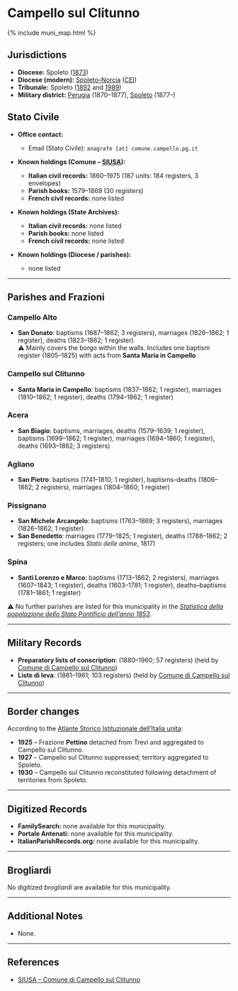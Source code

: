 # Campello sul Clitunno

{% include muni_map.html %}

## Jurisdictions

* **Diocese:** Spoleto ([1873](https://www.google.it/books/edition/Il_libro_de_comuni_del_Regno_d_Italia_co/WF9mfeJJcDEC?gbpv=1))
* **Diocese (modern):** [Spoleto–Norcia](../dio/spoleto.md) ([CEI](https://www.chiesacattolica.it/annuario-cei/ricerca-parrocchie/))
* **Tribunale:** Spoleto ([1892](https://www.google.it/books/edition/Bollettino_ufficiale_del_Ministero_di_gr/kRXd4t5fK-0C?hl=en&gbpv=1&pg=PA457&printsec=frontcover) and [1989](https://www.google.it/books/edition/Gazzetta_ufficiale_della_Repubblica_ital/-Z6nogg-qMQC?hl=en&gbpv=1&pg=RA8-PA38&printsec=frontcover))
* **Military district:** [Perugia](../mil/perugia.md) (1870–1877), [Spoleto](../mil/spoleto.md) (1877–)

## Stato Civile

* **Office contact:**

  * Email (Stato Civile): `anagrafe [at] comune.campello.pg.it`

* **Known holdings (Comune – [SIUSA](https://siusa-archivi.cultura.gov.it/cgi-bin/siusa/pagina.pl?TipoPag=comparc&Chiave=253846)):**

  * **Italian civil records:** 1860–1975 (187 units: 184 registers, 3 envelopes)
  * **Parish books:** 1579–1869 (30 registers)
  * **French civil records:** none listed

* **Known holdings (State Archives):**

  * **Italian civil records:** none listed
  * **Parish books:** none listed
  * **French civil records:** none listed

* **Known holdings (Diocese / parishes):**

  * none listed

---

## Parishes and Frazioni

### Campello Alto

* **San Donato**: baptisms (1687–1862; 3 registers), marriages (1826–1862; 1 register), deaths (1823–1862; 1 register) \
  ⚠️ Mainly covers the borgo within the walls. Includes one baptism register (1805–1825) with acts from **Santa Maria in Campello**.

### Campello sul Clitunno

* **Santa Maria in Campello**: baptisms (1837–1862; 1 register), marriages (1810–1862; 1 register), deaths (1794–1862; 1 register)

### Acera

* **San Biagio**: baptisms, marriages, deaths (1579–1639; 1 register), baptisms (1699–1862; 1 register), marriages (1694–1860; 1 register), deaths (1693–1862; 3 registers)

### Agliano

* **San Pietro**: baptisms (1741–1810; 1 register), baptisms–deaths (1806–1862; 2 registers), marriages (1804–1860; 1 register)

### Pissignano

* **San Michele Arcangelo**: baptisms (1763–1869; 3 registers), marriages (1826–1862; 1 register)
* **San Benedetto**: marriages (1779–1825; 1 register), deaths (1788–1862; 2 registers; one includes *Stato delle anime*, 1817)

### Spina

* **Santi Lorenzo e Marco**: baptisms (1713–1862; 2 registers), marriages (1607–1843; 1 register), deaths (1603–1781; 1 register), deaths–baptisms (1781–1861; 1 register)

⚠️ No further parishes are listed for this municipality in the *[Statistica della popolazione dello Stato Pontificio dell’anno 1853](https://www.google.it/books/edition/Statistics_della_popolazione_dello_Stato/v6dCAQAAMAAJ)*.

---

## Military Records

* **Preparatory lists of conscription**: (1880–1960; 57 registers) (held by [Comune di Campello sul Clitunno](https://siusa-archivi.cultura.gov.it/cgi-bin/siusa/pagina.pl?TipoPag=comparc&Chiave=362880&RicVM=ricercasemplice&RicProgetto=reg%2dumb&RicPag=2&RicFrmRicSemplice=Liste%20di%20leva&RicSez=complessi))
* **Liste di leva**: (1861–1961; 103 registers) (held by [Comune di Campello sul Clitunno](https://siusa-archivi.cultura.gov.it/cgi-bin/siusa/pagina.pl?TipoPag=comparc&Chiave=362880&RicVM=ricercasemplice&RicProgetto=reg%2dumb&RicPag=2&RicFrmRicSemplice=Liste%20di%20leva&RicSez=complessi))

---

## Border changes

According to the [Atlante Storico Istituzionale dell’Italia unita](http://dati.san.beniculturali.it/asi/local/detail.html?UA05075):

* **1925** – Frazione **Pettino** detached from Trevi and aggregated to Campello sul Clitunno.
* **1927** – Campello sul Clitunno suppressed; territory aggregated to Spoleto.
* **1930** – Campello sul Clitunno reconstituted following detachment of territories from Spoleto.

---

## Digitized Records

* **FamilySearch:** none available for this municipality.
* **Portale Antenati:** none available for this municipality.
* **ItalianParishRecords.org:** none available for this municipality.

---

## Brogliardi

No digitized *brogliardi* are available for this municipality.

---

## Additional Notes

* None.

---

## References

* [SIUSA – Comune di Campello sul Clitunno](https://siusa-archivi.cultura.gov.it/cgi-bin/siusa/pagina.pl?TipoPag=comparc&Chiave=253846)
